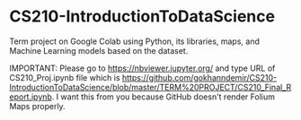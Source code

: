 # CS210-IntroductionToDataScience
Term project on Google Colab using Python, its libraries, maps, and Machine Learning models based on the dataset.

IMPORTANT: Please go to https://nbviewer.jupyter.org/ and type URL of CS210_Proj.ipynb file which is https://github.com/gokhanndemir/CS210-IntroductionToDataScience/blob/master/TERM%20PROJECT/CS210_Final_Report.ipynb.
I want this from you because GitHub doesn't render Folium Maps properly.
